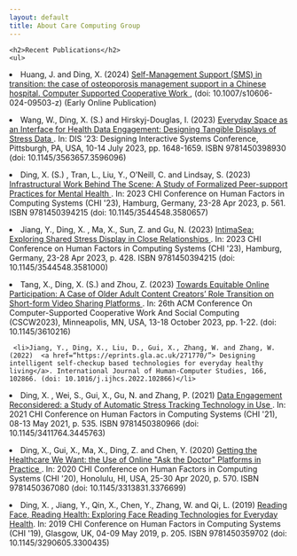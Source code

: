 ```yaml
---
layout: default
title: About Care Computing Group
---
```


<div class="post">

	
	<h2>Recent Publications</h2>
	<ul>
<li>Huang, J. and Ding, X.  (2024) <a href="https://eprints.gla.ac.uk/338272/">Self-Management Support (SMS) in transition: the case of osteoporosis management support in a Chinese hospital. Computer Supported Cooperative Work </a>, (doi: 10.1007/s10606-024-09503-z) (Early Online Publication)</li>


<p></p>
  <li>Wang, W., Ding, X. (S.)  and Hirskyj-Douglas, I.  (2023) <a href="https://eprints.gla.ac.uk/303317/">Everyday Space as an Interface for Health Data Engagement: Designing Tangible Displays of Stress Data </a>. In: DIS '23: Designing Interactive Systems Conference, Pittsburgh, PA, USA, 10-14 July 2023, pp. 1648-1659. ISBN 9781450398930 (doi: 10.1145/3563657.3596096)</li> 
<p></p>
  
  
<li>Ding, X. (S.) , Tran, L., Liu, Y., O’Neill, C. and Lindsay, S.  (2023) <a href=“https://eprints.gla.ac.uk/291875/”> Infrastructural Work Behind The Scene: A Study of Formalized Peer-support Practices for Mental Health  </a>. In: 2023 CHI Conference on Human Factors in Computing Systems (CHI '23), Hamburg, Germany, 23-28 Apr 2023, p. 561. ISBN 9781450394215 (doi: 10.1145/3544548.3580657)</li>
<p></p>

 <li>Jiang, Y., Ding, X. , Ma, X., Sun, Z. and Gu, N. (2023) <a href=“https://eprints.gla.ac.uk/291878/”> IntimaSea: Exploring Shared Stress Display in Close Relationships  </a>. In: 2023 CHI Conference on Human Factors in Computing Systems (CHI '23), Hamburg, Germany, 23-28 Apr 2023, p. 428. ISBN 9781450394215 (doi: 10.1145/3544548.3581000)</li>
<p></p>

 <li>Tang, X., Ding, X. (S.)  and Zhou, Z. (2023) <a href=“https://eprints.gla.ac.uk/304191/”>Towards Equitable Online Participation: A Case of Older Adult Content Creators’ Role Transition on Short-form Video Sharing Platforms </a>. In: 26th ACM Conference On Computer-Supported Cooperative Work And Social Computing (CSCW2023), Minneapolis, MN, USA, 13-18 October 2023, pp. 1-22. (doi: 10.1145/3610216)
 </li>
<p></p>

  	 <li>Jiang, Y., Ding, X., Liu, D., Gui, X., Zhang, W. and Zhang, W. (2022)  <a href=“https://eprints.gla.ac.uk/271770/”> Designing intelligent self-checkup based technologies for everyday healthy living</a>. International Journal of Human-Computer Studies, 166, 102866. (doi: 10.1016/j.ijhcs.2022.102866)</li>
<p></p>	

<li>Ding, X. , Wei, S., Gui, X., Gu, N. and Zhang, P. (2021) <a href=“https://eprints.gla.ac.uk/264302/”>Data Engagement Reconsidered: a Study of Automatic Stress Tracking Technology in Use </a>. In: 2021 CHI Conference on Human Factors in Computing Systems (CHI '21), 08-13 May 2021, p. 535. ISBN 9781450380966 (doi: 10.1145/3411764.3445763)</li>
<p></p>	

<li>Ding, X., Gui, X., Ma, X., Ding, Z. and Chen, Y. (2020) <a href=“https://eprints.gla.ac.uk/264211/”> Getting the Healthcare We Want: the Use of Online "Ask the Doctor" Platforms in Practice </a>. In: 2020 CHI Conference on Human Factors in Computing Systems (CHI '20), Honolulu, HI, USA, 25-30 Apr 2020, p. 570. ISBN 9781450367080 (doi: 10.1145/3313831.3376699)
 </li>
<p></p>	
	
<li>Ding, X. , Jiang, Y., Qin, X., Chen, Y., Zhang, W. and Qi, L. (2019)  <a href=“https://eprints.gla.ac.uk/264213/”> Reading Face, Reading Health: Exploring Face Reading Technologies for Everyday Health</a>. In: 2019 CHI Conference on Human Factors in Computing Systems (CHI '19), Glasgow, UK, 04-09 May 2019, p. 205. ISBN 9781450359702 (doi: 10.1145/3290605.3300435)</li>
<p></p>	
  	</ul>
</div>
